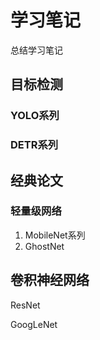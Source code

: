 # 学习笔记

总结学习笔记

## 目标检测

### YOLO系列

### DETR系列

## 经典论文

### 轻量级网络

1. MobileNet系列
2. GhostNet


## 卷积神经网络

ResNet

GoogLeNet